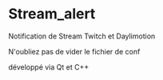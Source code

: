 # Stream_alert

Notification de Stream Twitch et Daylimotion

N'oubliez pas de vider le fichier de conf

développé via Qt et C++
